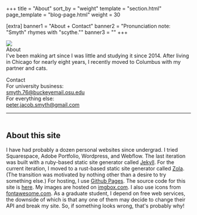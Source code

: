 +++
title = "About"
sort_by = "weight"
template = "section.html"
page_template = "blog-page.html"
weight = 30

[extra]
banner1 = "About + Contact"
banner2 = "Pronunciation note: \"Smyth\" rhymes with \"scythe.\""
banner3 = ""
+++

<div class="about-top-container">
    <div class="about-icon-container">
        <div class="about-icon-spacer"></div>
        <img class="about-icon" src="https://images2.imgbox.com/71/eb/sy4Q3Gjd_o.png"></img>
        <div class="about-icon-spacer"></div>
    </div>
    <div class="about-top-right flex-x">
        <div class="about-body-spacer"></div>
        <div class="flex-y" style="flex: 1;">
            <div class="about-top-right-body center">
                <div class="about-heading">About</div>
                <div class="about-body">I've been making art since I was little and studying it since 2014. After living in Chicago for nearly eight years, I recently moved to Columbus with my partner and cats. </div>
                <div style="width: auto; height: 15px;"></div>
                <div class="about-heading">Contact</div>
                <div class="about-body">For university business:<br><a href="mailto:smyth.76@buckeyemail.osu.edu">smyth.76@buckeyemail.osu.edu</a><br>For everything else:<br><a href="mailto:peter.jacob.smyth@gmail.com">peter.jacob.smyth@gmail.com</a></div>
            </div>
        </div>
        <div class="about-body-spacer"></div>
    </div>
</div>


<hr>
<div style="width: auto; height: 5px;"></div>

## About this site

I have had probably a dozen personal websites since undergrad. I tried Squarespace, Adobe Portfolio, Wordpress, and Webflow. The last iteration was built with a ruby-based static site generator called <a href="https://jekyllrb.com/">Jekyll</a>. For the current iteration, I moved to a rust-based static site generator called <a href="https://www.getzola.org/">Zola</a>. (The transition was motivated by nothing other than a desire to try something else.) For hosting, I use <a href="https://pages.github.com/">Github Pages</a>. The source code for this site is <a href="https://github.com/holymahogany/hmsite">here</a>. My images are hosted on <a href="https://imgbox.com/">imgbox.com</a>. I also use icons from <a href="https://fontawesome.com/">fontawesome.com</a>. As a graduate student, I depend on free web services, the downside of which is that any one of them may decide to change their API and break my site. So, if something looks wrong, that's probably why!
